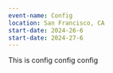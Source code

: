 ```yaml
---
event-name: Config
location: San Francisco, CA 
start-date: 2024-26-6
start-date: 2024-27-6
---
```


This is config config config